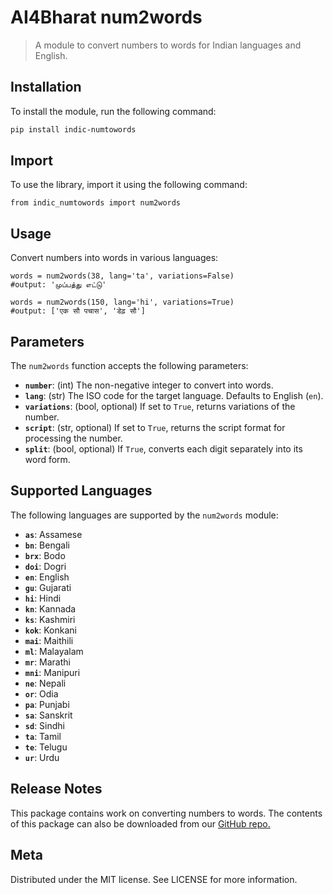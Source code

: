 
# AI4Bharat num2words

> A module to convert numbers to words for Indian languages and English.

## Installation

To install the module, run the following command:
```sh
pip install indic-numtowords
```

## Import

To use the library, import it using the following command:
```ssh
from indic_numtowords import num2words 
```

## Usage

Convert numbers into words in various languages:

```ssh
words = num2words(38, lang='ta', variations=False)
#output: 'முப்பத்து எட்டு'
```
```ssh
words = num2words(150, lang='hi', variations=True)
#output: ['एक सौ पचास', 'डेढ़ सौ'] 
```
## Parameters
The `num2words` function accepts the following parameters:

- **`number`**: (int) The non-negative integer to convert into words.
- **`lang`**: (str) The ISO code for the target language. Defaults to English (`en`).
- **`variations`**: (bool, optional) If set to `True`, returns variations of the number.
- **`script`**: (str, optional) If set to `True`, returns the script format for processing the number.
- **`split`**: (bool, optional) If `True`, converts each digit separately into its word form.

## Supported Languages
The following languages are supported by the `num2words` module:

- **`as`**: Assamese
- **`bn`**: Bengali
- **`brx`**: Bodo
- **`doi`**: Dogri
- **`en`**: English
- **`gu`**: Gujarati
- **`hi`**: Hindi
- **`kn`**: Kannada
- **`ks`**: Kashmiri
- **`kok`**: Konkani
- **`mai`**: Maithili
- **`ml`**: Malayalam
- **`mr`**: Marathi
- **`mni`**: Manipuri
- **`ne`**: Nepali
- **`or`**: Odia
- **`pa`**: Punjabi
- **`sa`**: Sanskrit
- **`sd`**: Sindhi
- **`ta`**: Tamil
- **`te`**: Telugu
- **`ur`**: Urdu



## Release Notes

This package contains work on converting numbers to words. The contents of this package can also be downloaded from our [GitHub repo.](https://github.com/AI4Bharat/indic-numtowords)

## Meta

Distributed under the MIT license. See LICENSE for more information.

